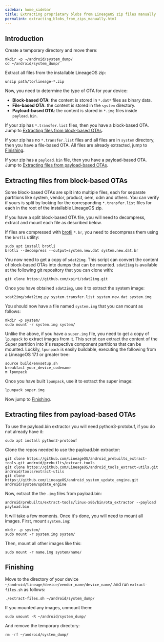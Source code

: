```yaml
---
sidebar: home_sidebar
title: Extracting proprietary blobs from LineageOS zip files manually
permalink: extracting_blobs_from_zips_manually.html
---
```

## Introduction

Create a temporary directory and move there:
```
mkdir -p ~/android/system_dump/
cd ~/android/system_dump/
```

Extract all files from the installable LineageOS zip:
```
unzip path/to/lineage-*.zip
```

Now, you need to determine the type of OTA for your device:

* **Block-based OTA**: the content is stored in `*.dat*` files as binary data.
* **File-based OTA**: the content is stored in the `system` directory.
* **Payload-based OTA**: the content is stored in `*.img` files inside `payload.bin`.

If your zip has `*.transfer.list` files, then you have a block-based OTA. Jump to [Extracting files from block-based OTAs](#extracting-files-from-block-based-otas).

If your zip has no `*.transfer.list` files and all files are in `system` directory, then you have a file-based OTA. All files are already extracted, jump to [Finishing](#finishing).

If your zip has a `payload.bin` file, then you have a payload-based OTA. Jump to [Extracting files from payload-based OTAs](#extracting-files-from-payload-based-otas).

## Extracting files from block-based OTAs

Some block-based OTAs are split into multiple files, each for separate partitions like system, vendor, product, oem, odm and others. You can verify if yours is split by looking for the corresponding `*.transfer.list` files for each in the root of the installable LineageOS zip.

If you have a split block-based OTA file, you will need to decompress, extract and mount each file as described below.

If files are compressed with [brotli](https://en.wikipedia.org/wiki/Brotli) `*.br`, you need to decompress them using the `brotli` utility:
```
sudo apt install brotli
brotli --decompress --output=system.new.dat system.new.dat.br
```

You now need to get a copy of `sdat2img`. This script can convert the content of block-based OTAs into dumps that can be mounted. `sdat2img` is available at the following git repository that you can clone with:
```
git clone https://github.com/xpirt/sdat2img.git
```

Once you have obtained `sdat2img`, use it to extract the system image:
```
sdat2img/sdat2img.py system.transfer.list system.new.dat system.img
```

You should now have a file named `system.img` that you can mount as follows:
```
mkdir -p system/
sudo mount -r system.img system/
```

Unlike the above, if you have a `super.img` file, you need to get a copy of `lpunpack` to extract images from it. This script can extract the content of the Super partition into it's respective component partitions that can be mounted. Luckily, `lpunpack` is easily buildable, executing the following from a LineageOS 17.1 or greater tree:
```
source build/envsetup.sh
breakfast your_device_codename
m lpunpack
```

Once you have built `lpunpack`, use it to extract the super image:
```
lpunpack super.img
```

Now jump to [Finishing](#finishing).

## Extracting files from payload-based OTAs

To use the payload.bin extractor you will need python3-protobuf, if you do not already have it:
```
sudo apt install python3-protobuf
```

Clone the repos needed to use the payload.bin extractor:
```
git clone https://github.com/LineageOS/android_prebuilts_extract-tools.git android/prebuilts/extract-tools
git clone https://github.com/LineageOS/android_tools_extract-utils.git android/tools/extract-utils
git clone https://github.com/LineageOS/android_system_update_engine.git android/system/update_engine
```

Now, extract the the `.img` files from payload.bin:
```
android/prebuilts/extract-tools/linux-x86/bin/ota_extractor --payload payload.bin
```

It will take a few moments. Once it's done, you will need to mount all images. First, mount `system.img`:
```
mkdir -p system/
sudo mount -r system.img system/
```

Then, mount all other images like this:
```
sudo mount -r name.img system/name/
```

## Finishing

Move to the directory of your device `~/android/lineage/device/vendor_name/device_name/` and run `extract-files.sh` as follows:
```
./extract-files.sh ~/android/system_dump/
```

If you mounted any images, unmount them:
```
sudo umount -R ~/android/system_dump/
```
And remove the temporary directory:
```
rm -rf ~/android/system_dump/
```
